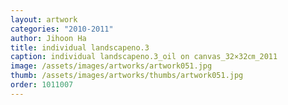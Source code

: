 ```yaml
---
layout: artwork 
categories: "2010-2011"
author: Jihoon Ha 
title: individual landscapeno.3 
caption: individual landscapeno.3_oil on canvas_32×32㎝_2011 
image: /assets/images/artworks/artwork051.jpg 
thumb: /assets/images/artworks/thumbs/artwork051.jpg 
order: 1011007 
---
```

